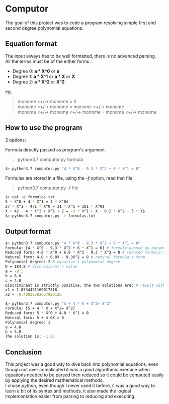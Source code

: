 # Computor

The goal of this project was to code a program resolving simple first and second degree polynomial equations.

## Equation format

The input always has to be well formatted, there is no advanced parsing.  
All the terms must be of the either forms :
 - Degree 0: **a * X^0** or **a**  
 - Degree 1: **a * X^1** or **a * X** or **X**  
 - Degree 2: **a * X^2** or **X^2**

eg.
> monome <+/-> monome = 0  
> monome <+/-> monome = monome <+/-> monome  
> monome <+/-> monome <+/-> monome = monome <+/-> monome

## How to use the program

2 options:

Formula directly passed as program's argument
> python3.7 computor.py formula
```bash
$> python3.7 computor.py "4 * X^0 - 9.3 * X^2 + 6 * X^1 = 0"
```

Formulas are stored in a file, using the *-f* option, read that file

> python3.7 computor.py -f file

```bash
$> cat -e formulas.txt
5 * X^0 + 4 * X^1 = 4 * X^0$
27 * X^1 - 471 * X^0 = 31 * X^1 + 101 * X^0$
X + 42 - 4 * X^2 + X^1 + 2 = -3 * X^1 + X - 0.2 * X^2 - 3 * X$
$> python3.7 computor.py -f formulas.txt
```

## Output format

```bash
$> python3.7 computor.py "4 * X^0 - 9.3 * X^2 + 6 * X^1 = 0"
Formula: [4 * X^0 - 9.3 * X^2 + 6 * X^1 = 0] # formula passed as parameter
Reduced form: 4.0 * X^0 + 6.0 * X^1 - 9.3 * X^2 = 0 # reduced formula's form
Natural form: 4.0 + 6.0X - 9.3X^2 = 0 # natural formula's form
Polynomial degree: 2 # equation's polynomial degree
D = 184.8 # discriminant's value
a = -9.3
b = 6.0
c = 4.0
Discriminant is strictly positive, the two solutions are: # result with number of solutions and their values
x1 = 1.0534471169017818
x2 = -0.40828582657920126
```

```bash
$> python3.7 computor.py "5 + 4 * X + X^2= X^2"
Formula: [5 + 4 * X + X^2= X^2]
Reduced form: 5 * X^0 + 4.0 * X^1 = 0
Natural form: 5 + 4.0X = 0
Polynomial degree: 1
a = 4.0
b = 5.0
The solution is: -1.25
```

## Conclusion  

This project was a good way to dive back into polynomial equations, even though not over complicated it was a good algorithmic exercice when equations needed to be parsed then reduced so it could be computed easily by applying the desired mathematical methods.  
I chose *python*, even though I never used it before, it was a good way to learn a bit of its syntax and methods, it also made the logical implementation easier from parsing to reducing and executing.